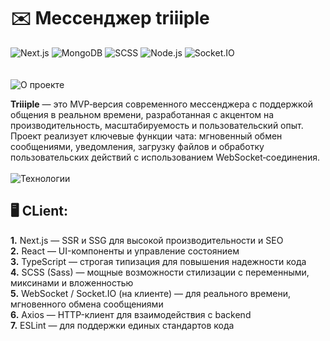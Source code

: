 # ✉️ Мессенджер triiiple
![Next.js](https://img.shields.io/badge/Frontend-Next.js-000?logo=next.js)
![MongoDB](https://img.shields.io/badge/Database-MongoDB-4EA94B?logo=mongodb&logoColor=white)
![SCSS](https://img.shields.io/badge/Style-SCSS-cc6699?logo=sass&logoColor=white)
![Node.js](https://img.shields.io/badge/Backend-Node.js-43853D?logo=node.js&logoColor=white)
![Socket.IO](https://img.shields.io/badge/Real--time-Socket.io-black?logo=socket.io&logoColor=white)
<br>
<br>
<br>
![О проекте](https://ucarecdn.com/e657af6a-b85e-4605-9492-1784123afd18/Frame8.svg)

**Triiiple** — это MVP‑версия современного мессенджера с поддержкой общения в реальном времени, разработанная с акцентом на производительность, масштабируемость и пользовательский опыт. Проект реализует ключевые функции чата: мгновенный обмен сообщениями, уведомления, загрузку файлов и обработку пользовательских действий с использованием WebSocket‑соединения.
<br>
<br>
![Технологии](https://ucarecdn.com/26f6e682-627a-4621-a34f-782fb2a58221/techs.svg)

## 🖥️ CLient:

**1.** Next.js — SSR и SSG для высокой производительности и SEO  
**2.** React — UI-компоненты и управление состоянием  
**3.** TypeScript — строгая типизация для повышения надежности кода  
**4.** SCSS (Sass) — мощные возможности стилизации с переменными, миксинами и вложенностью  
**5.** WebSocket / Socket.IO (на клиенте) — для реального времени, мгновенного обмена сообщениями  
**6.** Axios — HTTP-клиент для взаимодействия с backend  
**7.** ESLint — для поддержки единых стандартов кода


